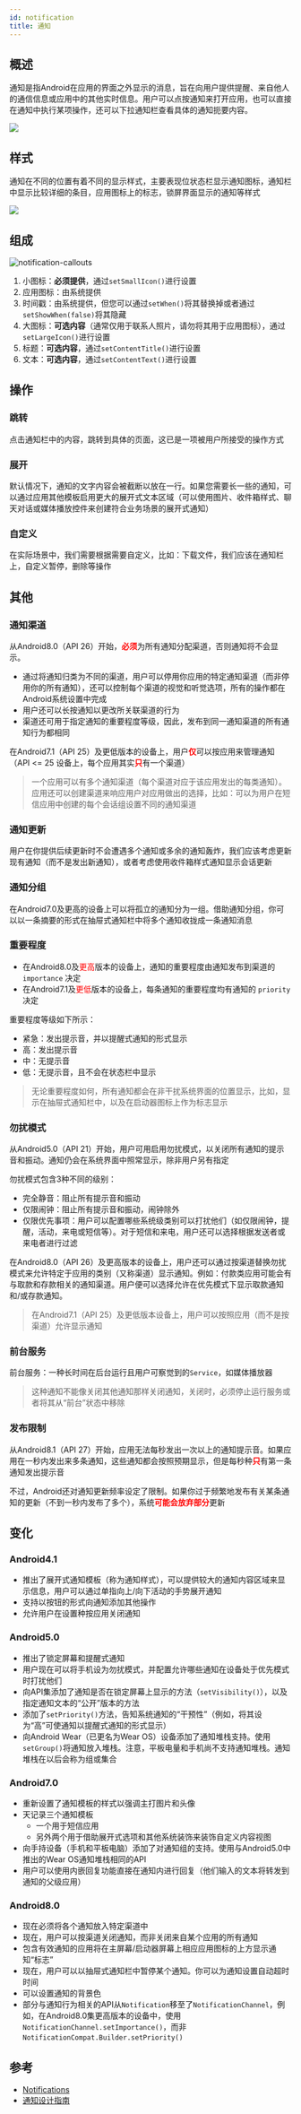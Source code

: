 ```yaml
---
id: notification
title: 通知
---
```


## 概述

通知是指Android在应用的界面之外显示的消息，旨在向用户提供提醒、来自他人的通信信息或应用中的其他实时信息。用户可以点按通知来打开应用，也可以直接在通知中执行某项操作，还可以下拉通知栏查看具体的通知扼要内容。

![](../assets/android/notification-summary.png)

## 样式

通知在不同的位置有着不同的显示样式，主要表现位状态栏显示通知图标，通知栏中显示比较详细的条目，应用图标上的标志，锁屏界面显示的通知等样式

![](../assets/android/notification-cat.jpg)

## 组成

![notification-callouts](https://developer.android.google.cn/images/ui/notifications/notification-callouts_2x.png)

1. 小图标：**必须提供**，通过`setSmallIcon()`进行设置
2. 应用图标：由系统提供
3. 时间戳：由系统提供，但您可以通过`setWhen()`将其替换掉或者通过`setShowWhen(false)`将其隐藏
4. 大图标：**可选内容**（通常仅用于联系人照片，请勿将其用于应用图标），通过`setLargeIcon()`进行设置
5. 标题：**可选内容**，通过`setContentTitle()`进行设置
6. 文本：**可选内容**，通过`setContentText()`进行设置

## 操作

### 跳转

点击通知栏中的内容，跳转到具体的页面，这已是一项被用户所接受的操作方式

### 展开

默认情况下，通知的文字内容会被截断以放在一行。如果您需要长一些的通知，可以通过应用其他模板启用更大的展开式文本区域（可以使用图片、收件箱样式、聊天对话或媒体播放控件来创建符合业务场景的展开式通知）

### 自定义

在实际场景中，我们需要根据需要自定义，比如：下载文件，我们应该在通知栏上，自定义暂停，删除等操作

## 其他

### 通知渠道

从Android8.0（API 26）开始，<font color=#FF0000>**必须**</font>为所有通知分配渠道，否则通知将不会显示。
* 通过将通知归类为不同的渠道，用户可以停用你应用的特定通知渠道（而非停用你的所有通知），还可以控制每个渠道的视觉和听觉选项，所有的操作都在Android系统设置中完成
* 用户还可以长按通知以更改所关联渠道的行为
* 渠道还可用于指定通知的重要程度等级，因此，发布到同一通知渠道的所有通知行为都相同

在Android7.1（API 25）及更低版本的设备上，用户<font color=#FF0000>**仅**</font>可以按应用来管理通知（API <= 25 设备上，每个应用其实<font color=#FF0000>**只**</font>有一个渠道）

>一个应用可以有多个通知渠道（每个渠道对应于该应用发出的每类通知）。应用还可以创建渠道来响应用户对应用做出的选择，比如：可以为用户在短信应用中创建的每个会话组设置不同的通知渠道

### 通知更新

用户在你提供后续更新时不会遭遇多个通知或多余的通知轰炸，我们应该考虑更新现有通知（而不是发出新通知），或者考虑使用收件箱样式通知显示会话更新

### 通知分组

在Android7.0及更高的设备上可以将孤立的通知分为一组。借助通知分组，你可以以一条摘要的形式在抽屉式通知栏中将多个通知收拢成一条通知消息

### 重要程度

* 在Android8.0及<font color=#FF0000>更高</font>版本的设备上，通知的重要程度由通知发布到渠道的 `importance` 决定
* 在Android7.1及<font color=#FF0000>更低</font>版本的设备上，每条通知的重要程度均有通知的 `priority` 决定

重要程度等级如下所示：
* 紧急：发出提示音，并以提醒式通知的形式显示
* 高：发出提示音
* 中：无提示音
* 低：无提示音，且不会在状态栏中显示

>无论重要程度如何，所有通知都会在非干扰系统界面的位置显示，比如，显示在抽屉式通知栏中，以及在启动器图标上作为标志显示

### 勿扰模式

从Android5.0（API 21）开始，用户可用启用勿扰模式，以关闭所有通知的提示音和振动。通知仍会在系统界面中照常显示，除非用户另有指定

勿扰模式包含3种不同的级别：
* 完全静音：阻止所有提示音和振动
* 仅限闹钟：阻止所有提示音和振动，闹钟除外
* 仅限优先事项：用户可以配置哪些系统级类别可以打扰他们（如仅限闹钟，提醒，活动，来电或短信等）。对于短信和来电，用户还可以选择根据发送者或来电者进行过滤

在Android8.0（API 26）及更高版本的设备上，用户还可以通过按渠道替换勿扰模式来允许特定于应用的类别（又称渠道）显示通知。例如：付款类应用可能会有与取款和存款相关的通知渠道。用户便可以选择允许在优先模式下显示取款通知和/或存款通知。

>在Android7.1（API 25）及更低版本设备上，用户可以按照应用（而不是按渠道）允许显示通知

### 前台服务

前台服务：一种长时间在后台运行且用户可察觉到的`Service`，如媒体播放器

>这种通知不能像关闭其他通知那样关闭通知，关闭时，必须停止运行服务或者将其从“前台”状态中移除

### 发布限制

从Android8.1（API 27）开始，应用无法每秒发出一次以上的通知提示音。如果应用在一秒内发出来多条通知，这些通知都会按照预期显示，但是每秒种<font color=#FF0000>**只**</font>有第一条通知发出提示音

不过，Android还对通知更新频率设定了限制。如果你过于频繁地发布有关某条通知的更新（不到一秒内发布了多个），系统<font color=#FF0000>**可能会放弃部分**</font>更新

## 变化

### Android4.1

* 推出了展开式通知模板（称为通知样式），可以提供较大的通知内容区域来显示信息，用户可以通过单指向上/向下活动的手势展开通知
* 支持以按钮的形式向通知添加其他操作
* 允许用户在设置种按应用关闭通知

### Android5.0

* 推出了锁定屏幕和提醒式通知
* 用户现在可以将手机设为勿扰模式，并配置允许哪些通知在设备处于优先模式时打扰他们
* 向API集添加了通知是否在锁定屏幕上显示的方法（`setVisibility()`），以及指定通知文本的“公开”版本的方法
* 添加了`setPriority()`方法，告知系统通知的“干预性”（例如，将其设为“高”可使通知以提醒式通知的形式显示）
* 向Android Wear（已更名为Wear OS）设备添加了通知堆栈支持。使用`setGroup()`将通知放入堆栈。注意，平板电量和手机尚不支持通知堆栈。通知堆栈在以后会称为组或集合

### Android7.0

* 重新设置了通知模板的样式以强调主打图片和头像
* 天记录三个通知模板
  * 一个用于短信应用
  * 另外两个用于借助展开式选项和其他系统装饰来装饰自定义内容视图
* 向手持设备（手机和平板电脑）添加了对通知组的支持。使用与Android5.0中推出的Wear OS通知堆栈相同的API
* 用户可以使用内嵌回复功能直接在通知内进行回复（他们输入的文本将转发到通知的父级应用） 

### Android8.0

* 现在必须将各个通知放入特定渠道中
* 现在，用户可以按渠道关闭通知，而非关闭来自某个应用的所有通知
* 包含有效通知的应用将在主屏幕/启动器屏幕上相应应用图标的上方显示通知“标志”
* 现在，用户可以以抽屉式通知栏中暂停某个通知。你可以为通知设置自动超时时间
* 可以设置通知的背景色
* 部分与通知行为相关的API从`Notification`移至了`NotificationChannel`，例如，在Android8.0集更高版本的设备中，使用`NotificationChannel.setImportance()`，而非`NotificationCompat.Builder.setPriority()`

## 参考
* [Notifications](https://developer.android.google.cn/guide/topics/ui/notifiers/notifications)
* [通知设计指南](https://material.io/design/platform-guidance/android-notifications.html)